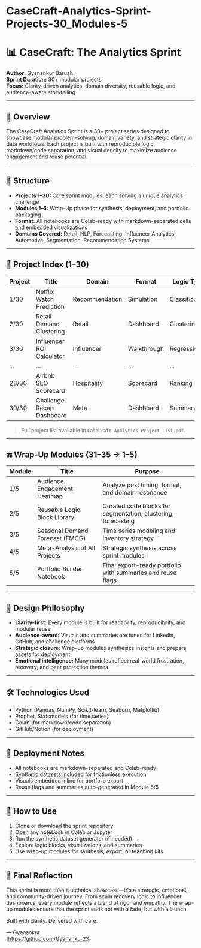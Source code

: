 # CaseCraft-Analytics-Sprint-Projects-30_Modules-5

# 📊 CaseCraft: The Analytics Sprint  
**Author:** Gyanankur Baruah  
**Sprint Duration:** 30+ modular projects  
**Focus:** Clarity-driven analytics, domain diversity, reusable logic, and audience-aware storytelling

---

## 🧭 Overview

The CaseCraft Analytics Sprint is a 30+ project series designed to showcase modular problem-solving, domain variety, and strategic clarity in data workflows. Each project is built with reproducible logic, markdown/code separation, and visual density to maximize audience engagement and reuse potential.

---

## 🧱 Structure

- **Projects 1–30:** Core sprint modules, each solving a unique analytics challenge  
- **Modules 1–5:** Wrap-Up phase for synthesis, deployment, and portfolio packaging  
- **Format:** All notebooks are Colab-ready with markdown-separated cells and embedded visualizations  
- **Domains Covered:** Retail, NLP, Forecasting, Influencer Analytics, Automotive, Segmentation, Recommendation Systems

---

## 📂 Project Index (1–30)

| Project | Title | Domain | Format | Logic Type |
|--------|-------|--------|--------|------------|
| 1/30 | Netflix Watch Prediction | Recommendation | Simulation | Classification |
| 2/30 | Retail Demand Clustering | Retail | Dashboard | Clustering |
| 3/30 | Influencer ROI Calculator | Influencer | Walkthrough | Regression |
| ... | ... | ... | ... | ... |
| 28/30 | Airbnb SEO Scorecard | Hospitality | Scorecard | Ranking |
| 30/30 | Challenge Recap Dashboard | Meta | Dashboard | Summary |

> Full project list available in `CaseCraft Analytics Project List.pdf`.

---

## 🔚 Wrap-Up Modules (31–35 → 1–5)

| Module | Title | Purpose |
|--------|-------|---------|
| 1/5 | Audience Engagement Heatmap | Analyze post timing, format, and domain resonance |
| 2/5 | Reusable Logic Block Library | Curated code blocks for segmentation, clustering, forecasting |
| 3/5 | Seasonal Demand Forecast (FMCG) | Time series modeling and inventory strategy |
| 4/5 | Meta-Analysis of All Projects | Strategic synthesis across sprint modules |
| 5/5 | Portfolio Builder Notebook | Final export-ready portfolio with summaries and reuse flags |

---

## 🧠 Design Philosophy

- **Clarity-first:** Every module is built for readability, reproducibility, and modular reuse  
- **Audience-aware:** Visuals and summaries are tuned for LinkedIn, GitHub, and challenge platforms  
- **Strategic closure:** Wrap-up modules synthesize insights and prepare assets for deployment  
- **Emotional intelligence:** Many modules reflect real-world frustration, recovery, and peer protection themes

---

## 🛠️ Technologies Used

- Python (Pandas, NumPy, Scikit-learn, Seaborn, Matplotlib)  
- Prophet, Statsmodels (for time series)  
- Colab (for markdown/code separation)  
- GitHub/Notion (for deployment)

---

## 📌 Deployment Notes

- All notebooks are markdown-separated and Colab-ready  
- Synthetic datasets included for frictionless execution  
- Visuals embedded inline for portfolio export  
- Reuse flags and summaries auto-generated in Module 5/5

---

## 🎯 How to Use

1. Clone or download the sprint repository  
2. Open any notebook in Colab or Jupyter  
3. Run the synthetic dataset generator (if needed)  
4. Explore logic blocks, visualizations, and summaries  
5. Use wrap-up modules for synthesis, export, or teaching kits

---

## 🏁 Final Reflection

This sprint is more than a technical showcase—it's a strategic, emotional, and community-driven journey. From scam recovery logic to influencer dashboards, every module reflects a blend of rigor and empathy. The wrap-up modules ensure that the sprint ends not with a fade, but with a launch.

Built with clarity. Delivered with care.

— Gyanankur  
[https://github.com/Gyanankur23]

